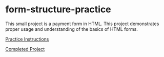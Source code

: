 # form-structure-practice
This small project is a payment form in HTML. This project demonstrates proper usage and understanding of the basics of HTML forms.

[Practice Instructions](https://developer.mozilla.org/en-US/docs/Learn_web_development/Extensions/Forms/Test_your_skills:_Form_structure)

[Completed Project](#)